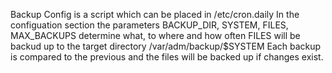 Backup Config is a script which can be placed in /etc/cron.daily
In the configuation section the parameters BACKUP_DIR, SYSTEM, FILES, MAX_BACKUPS determine what, to where and how often FILES will be backud up to the target directory /var/adm/backup/$SYSTEM
Each backup is compared to the previous and the files will be backed up if changes exist.
